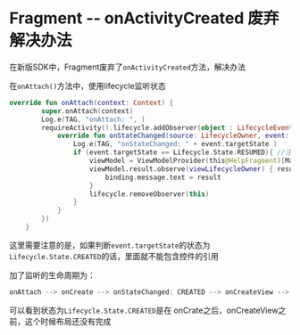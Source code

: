 



# Fragment -- onActivityCreated 废弃解决办法



​	在新版SDK中，Fragment废弃了`onActivityCreated`方法，解决办法

在`onAttach()`方法中，使用lifecycle监听状态

```kotlin
override fun onAttach(context: Context) {
        super.onAttach(context)
        Log.e(TAG, "onAttach: ", )
        requireActivity().lifecycle.addObserver(object : LifecycleEventObserver {
            override fun onStateChanged(source: LifecycleOwner, event: Lifecycle.Event) {
                Log.e(TAG, "onStateChanged: " + event.targetState )
                if (event.targetState == Lifecycle.State.RESUMED){ //注意
                    viewModel = ViewModelProvider(this@HelpFragment)[MainViewModel::class.java]
                    viewModel.result.observe(viewLifecycleOwner) { result ->
                        binding.message.text = result
                    }
                    lifecycle.removeObserver(this)
                }
            }
        })
    }
```

这里需要注意的是，如果判断`event.targetState`的状态为`Lifecycle.State.CREATED`的话，里面就不能包含控件的引用

加了监听的生命周期为：

```kotlin
onAttach --> onCreate --> onStateChanged: CREATED --> onCreateView --> onActivityCreated -->  onStateChanged: STARTED --> onStateChanged: RESUMED
```

可以看到状态为`Lifecycle.State.CREATED`是在 onCrate之后，onCreateView之前，这个时候布局还没有完成